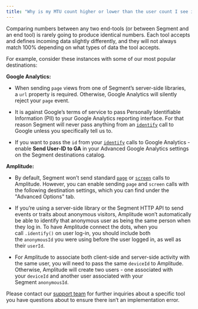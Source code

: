 ```yaml
---
title: "Why is my MTU count higher or lower than the user count I see in my downstream destinations/other tools?"
---
```


Comparing numbers between any two end-tools (or between Segment and an end tool) is rarely going to produce identical numbers. Each tool accepts and defines incoming data slightly differently, and they will not always match 100% depending on what types of data the tool accepts.

For example, consider these instances with some of our most popular destinations:

**Google Analytics:**

*   When sending `page` views from one of Segment’s server-side libraries, a `url` property is required. Otherwise, Google Analytics will silently reject your `page` event.
    
*   It is against Google’s terms of service to pass Personally Identifiable Information (PII) to your Google Analytics reporting interface. For that reason Segment will never pass anything from an [`identify`](https://segment.com/docs/spec/identify) call to Google unless you specifically tell us to.
    
*   If you want to pass the `id` from your [`identify`](https://segment.com/docs/spec/identify) calls to Google Analytics - enable **Send User-ID to GA** in your Advanced Google Analytics settings on the Segment destinations catalog.
    

**Amplitude:**

*   By default, Segment won’t send standard [`page`](https://segment.com/docs/spec/page/) or [`screen`](https://segment.com/docs/spec/screen/) calls to Amplitude. However, you can enable sending `page` and `screen` calls with the following destination settings, which you can find under the "Advanced Options" tab.
    
*   If you’re using a server-side library or the Segment HTTP API to send events or traits about anonymous visitors, Amplitude won’t automatically be able to identify that anonymous user as being the same person when they log in. To have Amplitude connect the dots, when you call `.identify()` on user log-in, you should include both the `anonymousId` you were using before the user logged in, as well as their `userId`.
    
*   For Amplitude to associate both client-side and server-side activity with the same user, you will need to pass the same `deviceId` to Amplitude. Otherwise, Amplitude will create two users - one associated with your `deviceId` and another user associated with your Segment `anonymousId`.
    

Please contact our [support team](https://segment.com/help/contact/) for further inquiries about a specific tool you have questions about to ensure there isn’t an implementation error.
